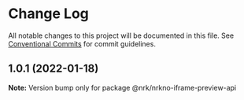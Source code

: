 # Change Log

All notable changes to this project will be documented in this file.
See [Conventional Commits](https://conventionalcommits.org) for commit guidelines.

## 1.0.1 (2022-01-18)

**Note:** Version bump only for package @nrk/nrkno-iframe-preview-api
